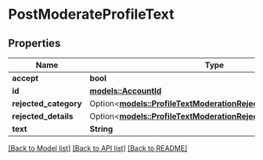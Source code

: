 # PostModerateProfileText

## Properties

Name | Type | Description | Notes
------------ | ------------- | ------------- | -------------
**accept** | **bool** |  | 
**id** | [**models::AccountId**](AccountId.md) |  | 
**rejected_category** | Option<[**models::ProfileTextModerationRejectedReasonCategory**](ProfileTextModerationRejectedReasonCategory.md)> |  | [optional]
**rejected_details** | Option<[**models::ProfileTextModerationRejectedReasonDetails**](ProfileTextModerationRejectedReasonDetails.md)> |  | [optional]
**text** | **String** |  | 

[[Back to Model list]](../README.md#documentation-for-models) [[Back to API list]](../README.md#documentation-for-api-endpoints) [[Back to README]](../README.md)



